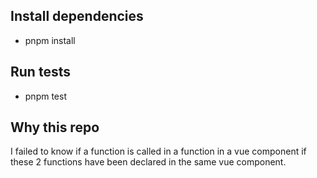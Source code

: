 
## Install dependencies 
- pnpm install

## Run tests
- pnpm test

## Why this repo
I failed to know if a function is called in a function in a vue component if these 2 functions have been declared in the same vue component.